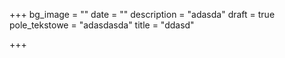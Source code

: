 +++
bg_image = ""
date = ""
description = "adasda"
draft = true
pole_tekstowe = "adasdasda"
title = "ddasd"

+++
